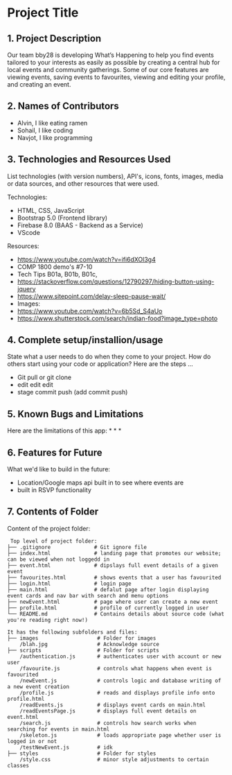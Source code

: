 # Project Title

## 1. Project Description
Our team bby28 is developing What’s Happening to help you find events tailored to your interests as easily as possible by creating a central hub for local events and community gatherings. Some of our core features are viewing events, saving events to favourites, viewing and editing your profile, and creating an event. 

## 2. Names of Contributors

* Alvin, I like eating ramen
* Sohail, I like coding
* Navjot, I like programming
	
## 3. Technologies and Resources Used
List technologies (with version numbers), API's, icons, fonts, images, media or data sources, and other resources that were used.

Technologies: 
* HTML, CSS, JavaScript
* Bootstrap 5.0 (Frontend library)
* Firebase 8.0 (BAAS - Backend as a Service)
* VScode

Resources: 
* https://www.youtube.com/watch?v=ifi6dXOl3g4 
* COMP 1800 demo's #7-10
* Tech Tips B01a, B01b, B01c,
* https://stackoverflow.com/questions/12790297/hiding-button-using-jquery 
* https://www.sitepoint.com/delay-sleep-pause-wait/
* Images: 
*   https://www.youtube.com/watch?v=6b5Sd_S4aUo
*   https://www.shutterstock.com/search/indian-food?image_type=photo 

## 4. Complete setup/installion/usage
State what a user needs to do when they come to your project.  How do others start using your code or application?
Here are the steps ...
* Git pull or git clone
* edit edit edit
* stage commit push (add commit push)

## 5. Known Bugs and Limitations
Here are the limitations of this app:
* 
* 
* 

## 6. Features for Future
What we'd like to build in the future:
* Location/Google maps api built in to see where events are
* built in RSVP functionality
	
## 7. Contents of Folder
Content of the project folder:

```
 Top level of project folder: 
├── .gitignore              # Git ignore file
├── index.html              # landing page that promotes our website; can be viewed when not loggedd in
├── event.html              # dipslays full event details of a given event
├── favourites.html         # shows events that a user has favourited
├── login.html              # login page 
├── main.html               # defalut page after login displaying event cards and nav bar with search and menu options
├── newEvent.html           # page where user can create a new event 
├── profile.html            # profile of currently logged in user
└── README.md               # Contains details about source code (what you're reading right now!)

It has the following subfolders and files:
├── images                   # Folder for images
    /blah.jpg                # Acknowledge source
├── scripts                  # Folder for scripts
    /authentication.js       # authenticates user with account or new user 
    /favourite.js            # controls what happens when event is favourited
    /newEvent.js             # controls logic and database writing of a new event creation
    /profile.js              # reads and displays profile info onto profile.html
    /readEvents.js           # displays event cards on main.html
    /readEventsPage.js       # displays full event details on event.html
    /search.js               # controls how search works when searching for events in main.html
    /skeleton.js             # loads appropriate page whether user is logged in or not
    /testNewEvent.js         # idk
├── styles                   # Folder for styles
    /style.css               # minor style adjustments to certain classes



```


